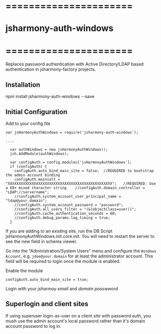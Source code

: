 # ======================
# jsharmony-auth-windows
# ======================

Replaces password authentication with Active Directory/LDAP based authentication in jsharmony-factory projects.

## Installation

npm install jsharmony-auth-windows --save

## Initial Configuration

Add to your config file
```
var jsHarmonyAuthWindows = require('jsharmony-auth-windows');

....

  var authWindows = new jsHarmonyAuthWindows();
  jsh.AddModule(authWindows);

  var configAuth = config.modules['jsHarmonyAuthWindows'];
  if (configAuth) {
    configAuth.auto_bind_main_site = false;  //REQUIRED to bootstrap the admin account binding
    configAuth.mainsalt = "XXXXXXXXXXXXXXXXXXXXXXXXXXXXXXXXXXXXXXXXXXXXXXXX";   //REQUIRED: Use a 60+ mixed character string    //configAuth.domain_controller = "LDAP://servername";
    //configAuth.system_account_user_principal_name = "ldap@your.domain";
    //configAuth.system_account_password = "password";
    //configAuth.all_users_filter = "(&(objectClass=user))";
    //configAuth.cache_authentication_seconds = 60;
    //configAuth.debug_params.log_timing = true;
  }
```

If you are adding to an existing site, run the DB Script jsHarmonyAuthWindows.init.core.init. You will need to restart the server to see the new field in schema viewer.

Go into the "Administration/System Users" menu and configure the `Windows Account`, e.g. `jdoe@your.domain` for at least the administrator account. This field will be required to login once the module is enabled.

Enable the module

`configAuth.auto_bind_main_site = true;`

Login with your *jsharmoy email* and *domain passwword*

## Superlogin and client sites

If using superuser login-as-user on a client site with password auth, you mush use the admin account's local password rather than it's domain account password to log in.